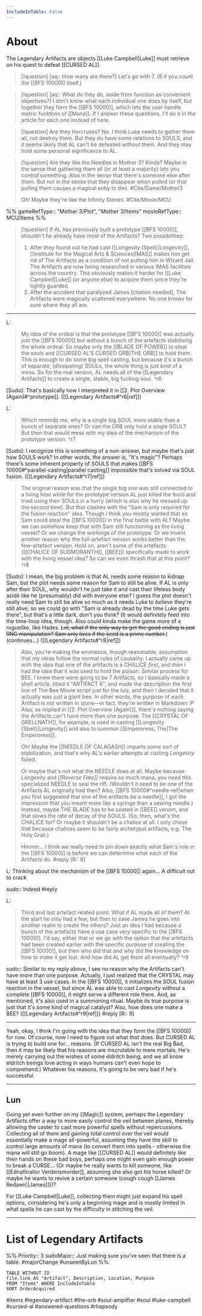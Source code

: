 ```yaml
---
IncludeInTable: False
---
```

# About
The Legendary Artifacts are objects [[Luke Campbell|Luke]] must retrieve on his quest to defeat [[CURSED AL]].

>[!question] [aq:: How many are there?]
>Let's go with 7. (8 if you count the [[BFS 10000]] itself.)

>[!question] [aq:: What do they do, aside from function as convenient objectives?]
>I don't know what each individual one does by itself, but together they form the [[BFS 10000]], which lets the user handle metric fucktons of [[Mana]]. If I answer these questions, I'll do it in the article for each one instead of here.

>[!question] Are they Horcruxes?
>No. I think Luke needs to gather them all, not destroy them. But they do have some relations to SOULS, and it seems likely that AL can't be defeated without them. And they may hold some personal significance to AL.

>[!question] Are they like the Needles in Mother 3?
>Kinda? Maybe in the sense that gathering them all (or at least a majority) lets you control something. Also in the sense that there's someone else after them. But not in the sense that they disappear when pulled (or that pulling them causes a magical enby to die). #Cite/Game/Mother3 
>
>Oh! Maybe they're like the Infinity Stones. #Cite/Movie/MCU 

%%
gameRefType:: "Mother 3/Plot", "Mother 3/Items"
movieRefType:: MCU/Items
%%

>[!question] If AL has previously built a prototype [[BFS 10000]], shouldn't he already have most of the Artifacts?
>Two possibilities:
>1. After they found out he had cast [[Longevity (Spell)|Longevity]], [[Institute for the Magical Arts & Sciences|IMAS]] makes him get rid of The Artifacts as a condition of not putting him in Wizard Jail. The Artifacts are now being researched in various IMAS facilities across the country. This obviously makes it harder for [[Luke Campbell|Luke]] (or anyone else) to acquire them since they're tightly guarded.
>2. After the accident that paralyzed James [citation needed], The Artifacts were magically scattered everywhere. No one knows for sure where they all are.

---

L:
>My idea of the ordeal is that the prototype [[BFS 10000]] was actually just the [[BFS 10000]] but without a bunch of the artefacts stabilising the whole ordeal. So maybe only the [[BLADE OF POWER]] to steal the souls and [[CURSED AL'S CURSED ORB|THE ORB]] to hold them. This is enough to do some big spell casting, but because it's a bunch of separate, (dissipating) SOULs, the whole thing is just kind of a mess. So for the real version, AL needs all of the [[Legendary Artifacts]] to create a single, stable, big fucking soul. ^r6

[Sudo]: That's basically how I interpreted it in [[2. Plot Overview (Again)#^prototype]]. ([[Legendary Artifacts#^r6|ref]])

L:
>Which reminds me, why is a single big SOUL more stable than a bunch of separate ones? Or can the ORB only hold a single SOUL? But then that would mess with my idea of the mechanism of the prototype version. ^r7

[Sudo]: I recognize this is something of a non-answer, but maybe that's just how SOULS work? In other words, the answer is, "It's magic"? Perhaps there's some inherent property of SOULS that makes [[BFS 10000#^parallel-casting|parallel casting]] impossible that's solved via SOUL fusion. ([[Legendary Artifacts#^r7|ref]])

>The original reason was that the single big one was still connected to a living host while for the prototype version AL just killed the fools and tried using their SOULs in a hurry (which is also why he messed up the second time).
>But that clashes with the "Sam is only required for the fusion reaction" idea. Though I think you mostly wanted that so Sam could steal the [[BFS 10000]] in the final battle with AL? Maybe we can somehow keep that with Sam still functioning as the living vessel? Or we change the workings of the prototype. Or we invent another reason why the full-artefact version works better than the few-artefact version. Hold on, aren't some of the artefacts ([[CHALICE OF SUDMORANTH]], [[BEE]]) specifically made to work with the living vessel idea? So can we even thrash that at this point? ^r8

[Sudo]: I mean, the big problem is that AL needs some reason to kidnap Sam, but the plot needs some reason for Sam to still be alive. If AL is only after their SOUL, why wouldn't he just take it and cast their lifeless body aside like he (presumably) did with everyone else? I guess the plot doesn't really need Sam to still be alive so much as it needs Luke to *believe* they're still alive, so we could go with "Sam is already dead by the time Luke gets there", but that's a little dark, don't you think? (It would definitely feed into the time-loop idea, though. Also could kinda make the game more of a roguelike, like Hades. ~~Lol, what if the only way to get the good ending is just RNG manipulation? Sam only lives if the seed is a prime number.~~) (continues...) ([[Legendary Artifacts#^r8|ref]])

>Also, you're making the erroneous, though reasonable, assumption that my ideas follow the normal rules of causality. I actually came up with the idea that one of the artifacts is a CHALICE *first*, and *then* I had the idea that it was used to hold the poison. Similar process for BEE. I knew there were going to be 7 Artifacts, so I basically made a shell article, titled it "ARTIFACT 6", and made the description the first line of The Bee Movie script just for the lulz, and then I decided that it actually was just a giant bee. In other words, the purpose of each Artifact is not written in stone—in fact, they're written in Markdown :P Also, as implied in [[2. Plot Overview (Again)]], there's nothing saying the Artifacts can't have more than one purpose. The [[CRYSTAL OF GRELLNATH]], for example, is used in casting [[Longevity (Spell)|Longevity]] and also to summon [[Emperoress, The|The Emperoress]].
>
>Oh! Maybe the [[NEEDLE OF CALAGASH]] imparts some sort of stabilization, and that's why AL's earlier attempts at casting *Longevity* failed.
>
>Or maybe that's not what the NEEDLE does at all. Maybe because *Longevity* and *[[Reverse Fate]]* require so much mana, you need this specialized NEEDLE to seal the rift. (Wouldn't it need to be one of the Artifacts AL originally had then? Also, [[BFS 10000#^needle-ref|when you first suggested that one of the artifacts be a needle]], I got the impression that you meant more like a syringe than a sewing needle.) Instead, maybe THE BLADE has to be coated in [[BEE]] venom, and that slows the rate of decay of the SOULS. (So, then, what's the CHALICE for? Or maybe it shouldn't be a chalice at all. I only chose that because chalices seem to be fairly archetypal artifacts, e.g. The Holy Grail.)
>
>Hmmm... I think we really need to pin down exactly what Sam's role in the [[BFS 10000]] is before we can determine what each of the Artifacts do.
#reply [R:: 8]

L: Thinking about the mechanism of the [[BFS 10000]] again... A difficult nut to crack

sudo:: Indeed
#reply 

L:
>Third and last artefact related point: What if AL made all of them? At the start he only had a few, but then to save James he goes into another realm to create the others? Just an idea I had because a bunch of the artefacts have a use case _very_ specific to the [[BFS 10000]]. I'd say, either that or we go with the option that the artefacts had been created earlier with the specific purpose of creating the [[BFS 10000]], but then who did that and why did the knowledge on how to make it get lost. And how did AL get them all eventually? ^r9

sudo:: Similar to my reply above, I see no reason why the Artifacts can't have more than one purpose. Actually, I just realized that the CRYSTAL may have at least 3 use cases. In the [[BFS 10000]], it initializes the SOUL fusion reaction in the vessel, but since AL was able to cast *Longevity* without a complete [[BFS 10000]], it might serve a different role there. And, as mentioned, it's also used in a summoning ritual. Maybe its true purpose is just that it's some kind of magical catalyst? Also, how does one make a BEE? ([[Legendary Artifacts#^r9|ref]])
#reply [R:: 9]

---

Yeah, okay, I think I'm going with the idea that they form the [[BFS 10000]] for now. Of course, now I need to figure out what *that* does. But CURSED AL is trying to build one for... reasons. (If CURSED AL isn't the real Big Bad, then it may be likely that his reasons are inscrutable to mere mortals. He's merely carrying out the wishes of some eldritch being, and we all know eldritch beings love acting in ways humans can't even hope to comprehend.) Whatever his reasons, it's going to be very bad if he's successful.

---
Lun
--
Going yet even further on my [[Magic]] system, perhaps the Legendary Artifacts offer a way to more easily control the veil between planes, thereby allowing the caster to cast more powerful spells without repercussions. Collecting all of them and gaining total control over the veil would essentially make a mage all-powerful, assuming they have the skill to control large amounts of mana (to convert them into spells - otherwise the mana will still go boom). A mage like [[CURSED AL]] would definitely like their hands on these bad boys, perhaps one might even gain enough power to break a CURSE... (Or maybe he really wants to kill someone, like [[Ednathrallor Verdensmorder]], assuming she also got his horse killed? Or maybe he wants to revive a certain someone (cough cough [[James Redawić|James]]))?

For [[Luke Campbell|Luke]], collecting them might just expand his spell options, considering he's only a beginning mage and is mostly limited in what spells he can cast by the difficulty in stitching the veil.

---

# List of Legendary Artifacts
%%
Priority:: 3
sudoMajor:: Just making sure you've seen that there is a table.
#majorChange #unseenByLun 
%%
```dataview
TABLE WITHOUT ID
file.link AS "Artifact", Description, Location, Purpose
FROM "Items" WHERE IncludeInTable
SORT OrderAcquired
```



#items #legendary-artifact #the-orb #soul-amplifier #soul #luke-campbell #cursed-al #answered-questions #rhapsody 
